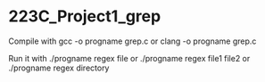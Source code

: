 # 223C_Project1_grep
Compile with gcc -o progname grep.c or clang -o progname grep.c

Run it with ./progname regex file or ./progname regex file1 file2 or ./progname regex directory
